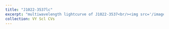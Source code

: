 ```yaml
---
title: "J1022-3537lc"
excerpt: "multiwavelength lightcurve of J1022-3537<br/><img src='/images/J1022-3537lc.png'>"
collection: VY Scl CVs
---
```

